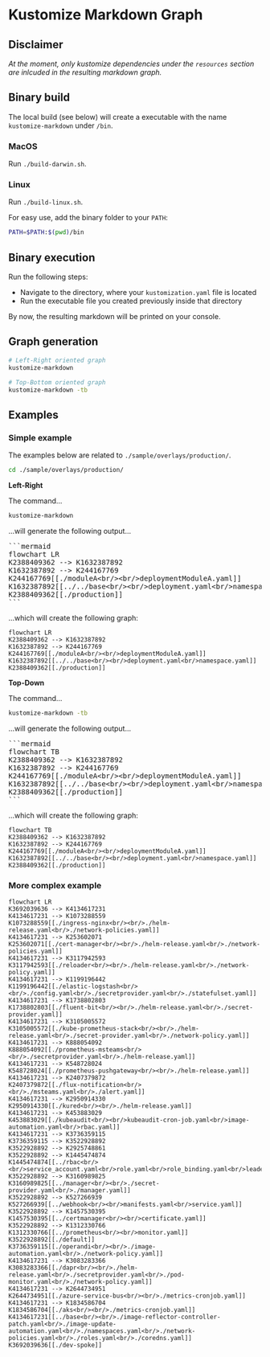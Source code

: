 # Kustomize Markdown Graph

## Disclaimer

*At the moment, only kustomize dependencies under the `resources` section are inlcuded in the resulting markdown graph.*

## Binary build

The local build (see below) will create a executable with the name `kustomize-markdown` under `/bin`.

### MacOS
Run `./build-darwin.sh`.

### Linux
Run `./build-linux.sh`.

For easy use, add the binary folder to your `PATH`:
```sh
PATH=$PATH:$(pwd)/bin
```

## Binary execution

Run the following steps:
* Navigate to the directory, where your `kustomization.yaml` file is located
* Run the executable file you created previously inside that directory

By now, the resulting markdown will be printed on your console.

## Graph generation

```sh
# Left-Right oriented graph
kustomize-markdown

# Top-Bottom oriented graph
kustomize-markdown -tb
```

## Examples

### Simple example
The examples below are related to `./sample/overlays/production/`.

```sh
cd ./sample/overlays/production/
```

**Left-Right**

The command...

```sh
kustomize-markdown
```

...will generate the following output...

<pre>
```mermaid
flowchart LR
K2388409362 --> K1632387892
K1632387892 --> K244167769
K244167769[[./moduleA&lt;br/&gt;&lt;br/&gt;deploymentModuleA.yaml]]
K1632387892[[../../base&lt;br/&gt;&lt;br/&gt;deployment.yaml&lt;br/&gt;namespace.yaml]]
K2388409362[[./production]]
```
</pre>

...which will create the following graph:

```mermaid
flowchart LR
K2388409362 --> K1632387892
K1632387892 --> K244167769
K244167769[[./moduleA<br/><br/>deploymentModuleA.yaml]]
K1632387892[[../../base<br/><br/>deployment.yaml<br/>namespace.yaml]]
K2388409362[[./production]]
```

**Top-Down**

The command...

```sh
kustomize-markdown -tb
```

...will generate the following output...

<pre>
```mermaid
flowchart TB
K2388409362 --> K1632387892
K1632387892 --> K244167769
K244167769[[./moduleA&lt;br/&gt;&lt;br/&gt;deploymentModuleA.yaml]]
K1632387892[[../../base&lt;br/&gt;&lt;br/&gt;deployment.yaml&lt;br/&gt;namespace.yaml]]
K2388409362[[./production]]
```
</pre>

...which will create the following graph:

```mermaid
flowchart TB
K2388409362 --> K1632387892
K1632387892 --> K244167769
K244167769[[./moduleA<br/><br/>deploymentModuleA.yaml]]
K1632387892[[../../base<br/><br/>deployment.yaml<br/>namespace.yaml]]
K2388409362[[./production]]
```

### More complex example

```mermaid
flowchart LR
K3692039636 --> K4134617231
K4134617231 --> K1073288559
K1073288559[[./ingress-nginx<br/><br/>./helm-release.yaml<br/>./network-policies.yaml]]
K4134617231 --> K253602071
K253602071[[./cert-manager<br/><br/>./helm-release.yaml<br/>./network-policies.yaml]]
K4134617231 --> K3117942593
K3117942593[[./reloader<br/><br/>./helm-release.yaml<br/>./network-policy.yaml]]
K4134617231 --> K1199196442
K1199196442[[./elastic-logstash<br/><br/>./config.yaml<br/>./secretprovider.yaml<br/>./statefulset.yaml]]
K4134617231 --> K1738802803
K1738802803[[./fluent-bit<br/><br/>./helm-release.yaml<br/>./secret-provider.yaml]]
K4134617231 --> K3105005572
K3105005572[[./kube-prometheus-stack<br/><br/>./helm-release.yaml<br/>./secret-provider.yaml<br/>./network-policy.yaml]]
K4134617231 --> K888054092
K888054092[[./prometheus-msteams<br/><br/>./secretprovider.yaml<br/>./helm-release.yaml]]
K4134617231 --> K548728024
K548728024[[./prometheus-pushgateway<br/><br/>./helm-release.yaml]]
K4134617231 --> K2407379872
K2407379872[[./flux-notification<br/><br/>./msteams.yaml<br/>./alert.yaml]]
K4134617231 --> K2950914330
K2950914330[[./kured<br/><br/>./helm-release.yaml]]
K4134617231 --> K453883029
K453883029[[./kubeaudit<br/><br/>kubeaudit-cron-job.yaml<br/>image-automation.yaml<br/>rbac.yaml]]
K4134617231 --> K3736359115
K3736359115 --> K3522928892
K3522928892 --> K2925748861
K3522928892 --> K1445474874
K1445474874[[../rbac<br/><br/>service_account.yaml<br/>role.yaml<br/>role_binding.yaml<br/>leader_election_role.yaml<br/>leader_election_role_binding.yaml<br/>auth_proxy_service.yaml<br/>auth_proxy_role.yaml<br/>auth_proxy_role_binding.yaml<br/>auth_proxy_client_clusterrole.yaml]]
K3522928892 --> K3160989825
K3160989825[[../manager<br/><br/>./secret-provider.yaml<br/>./manager.yaml]]
K3522928892 --> K527266939
K527266939[[../webhook<br/><br/>manifests.yaml<br/>service.yaml]]
K3522928892 --> K1457530395
K1457530395[[../certmanager<br/><br/>certificate.yaml]]
K3522928892 --> K1312330766
K1312330766[[../prometheus<br/><br/>monitor.yaml]]
K3522928892[[./default]]
K3736359115[[./operandi<br/><br/>./image-automation.yaml<br/>./network-policy.yaml]]
K4134617231 --> K3083283366
K3083283366[[./dapr<br/><br/>./helm-release.yaml<br/>./secretprovider.yaml<br/>./pod-monitor.yaml<br/>./network-policy.yaml]]
K4134617231 --> K2644734951
K2644734951[[./azure-service-bus<br/><br/>./metrics-cronjob.yaml]]
K4134617231 --> K1834586704
K1834586704[[./aks<br/><br/>./metrics-cronjob.yaml]]
K4134617231[[../base<br/><br/>./image-reflector-controller-patch.yaml<br/>./image-update-automation.yaml<br/>./namespaces.yaml<br/>./network-policies.yaml<br/>./roles.yaml<br/>./coredns.yaml]]
K3692039636[[./dev-spoke]]
```
